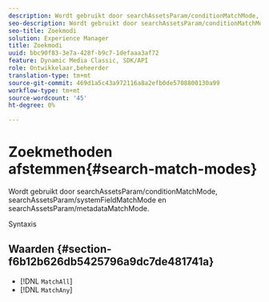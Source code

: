 ```yaml
---
description: Wordt gebruikt door searchAssetsParam/conditionMatchMode, searchAssetsParam/systemFieldMatchMode en searchAssetsParam/metadataMatchMode.
seo-description: Wordt gebruikt door searchAssetsParam/conditionMatchMode, searchAssetsParam/systemFieldMatchMode en searchAssetsParam/metadataMatchMode.
seo-title: Zoekmodi
solution: Experience Manager
title: Zoekmodi
uuid: bbc90f83-3e7a-428f-b9c7-1defaaa3af72
feature: Dynamic Media Classic, SDK/API
role: Ontwikkelaar,beheerder
translation-type: tm+mt
source-git-commit: 469d1a5c43a972116a8a2efb0de5708800130a99
workflow-type: tm+mt
source-wordcount: '45'
ht-degree: 0%

---
```



# Zoekmethoden afstemmen{#search-match-modes}

Wordt gebruikt door searchAssetsParam/conditionMatchMode, searchAssetsParam/systemFieldMatchMode en searchAssetsParam/metadataMatchMode.

Syntaxis

## Waarden {#section-f6b12b626db5425796a9dc7de481741a}

* [!DNL `MatchAll`]
* [!DNL `MatchAny`]

